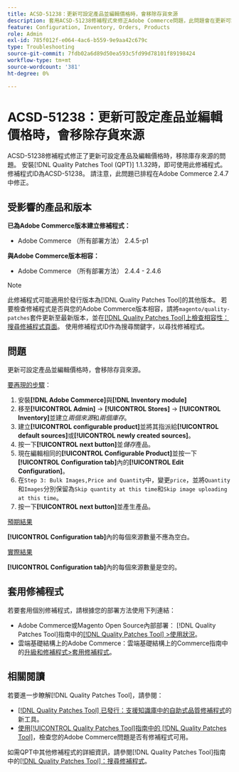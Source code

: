 ```yaml
---
title: ACSD-51238：更新可設定產品並編輯價格時，會移除存貨來源
description: 套用ACSD-51238修補程式來修正Adobe Commerce問題，此問題會在更新可設定產品並編輯價格時移除庫存來源。
feature: Configuration, Inventory, Orders, Products
role: Admin
exl-id: 785f012f-e064-4ac6-b559-9e9aa42c679c
type: Troubleshooting
source-git-commit: 7fdb02a6d89d50ea593c5fd99d78101f89198424
workflow-type: tm+mt
source-wordcount: '381'
ht-degree: 0%

---
```


# ACSD-51238：更新可設定產品並編輯價格時，會移除存貨來源

ACSD-51238修補程式修正了更新可設定產品及編輯價格時，移除庫存來源的問題。 安裝[!DNL Quality Patches Tool (QPT)] 1.1.32時，即可使用此修補程式。 修補程式ID為ACSD-51238。 請注意，此問題已排程在Adobe Commerce 2.4.7中修正。

## 受影響的產品和版本

**已為Adobe Commerce版本建立修補程式：**

* Adobe Commerce （所有部署方法） 2.4.5-p1

**與Adobe Commerce版本相容：**

* Adobe Commerce （所有部署方法） 2.4.4 - 2.4.6

>[!NOTE]
>
>此修補程式可能適用於發行版本為[!DNL Quality Patches Tool]的其他版本。 若要檢查修補程式是否與您的Adobe Commerce版本相容，請將`magento/quality-patches`套件更新至最新版本，並在[[!DNL Quality Patches Tool]上檢查相容性：搜尋修補程式頁面](<https://experienceleague.adobe.com/tools/commerce-quality-patches/index.html?lang=zh-Hant>)。 使用修補程式ID作為搜尋關鍵字，以尋找修補程式。

## 問題

更新可設定產品並編輯價格時，會移除存貨來源。

<u>要再現的步驟</u>：

1. 安裝&#x200B;**[!DNL Adobe Commerce]**&#x200B;與&#x200B;**[!DNL Inventory module]**
1. 移至&#x200B;**[!UICONTROL Admin]** -> **[!UICONTROL Stores]** -> **[!UICONTROL Inventory]**&#x200B;並建立&#x200B;*兩個來源*&#x200B;和&#x200B;*兩個庫存*。
1. 建立&#x200B;**[!UICONTROL configurable product]**&#x200B;並將其指派給&#x200B;**[!UICONTROL default sources]**&#x200B;或&#x200B;**[!UICONTROL newly created sources]**。
1. 按一下&#x200B;**[!UICONTROL next button]**&#x200B;並&#x200B;*儲存*&#x200B;產品。
1. 現在編輯相同的&#x200B;**[!UICONTROL Configurable Product]**&#x200B;並按一下&#x200B;**[!UICONTROL Configuration tab]**&#x200B;內的&#x200B;**[!UICONTROL Edit Configuration]**。
1. 在`Step 3: Bulk Images,Price and Quantity`中，變更`price`，並將`Quantity`和`Images`分別保留為`Skip quantity at this time`和`Skip image uploading at this time`。
1. 按一下&#x200B;**[!UICONTROL next button]**&#x200B;並產生產品。

<u>預期結果</u>

**[!UICONTROL Configuration tab]**&#x200B;內的每個來源數量不應為空白。

<u>實際結果</u>

**[!UICONTROL Configuration tab]**&#x200B;內的每個來源數量是空的。

## 套用修補程式

若要套用個別修補程式，請根據您的部署方法使用下列連結：

* Adobe Commerce或Magento Open Source內部部署： [!DNL Quality Patches Tool]指南中的[[!DNL Quality Patches Tool] >使用狀況](/help/tools/quality-patches-tool/usage.md)。
* 雲端基礎結構上的Adobe Commerce：雲端基礎結構上的Commerce指南中的[升級和修補程式>套用修補程式](https://experienceleague.adobe.com/docs/commerce-cloud-service/user-guide/develop/upgrade/apply-patches.html?lang=zh-Hant)。

## 相關閱讀

若要進一步瞭解[!DNL Quality Patches Tool]，請參閱：

* [[!DNL Quality Patches Tool] 已發行：支援知識庫中的自助式品質修補程式](https://experienceleague.adobe.com/zh-hant/docs/commerce-operations/tools/quality-patches-tool/quality-patches-tool-to-self-serve-quality-patches)的新工具。
* [使用[!UICONTROL Quality Patches Tool]指南中的 [!DNL Quality Patches Tool]](/help/tools/quality-patches-tool/patches-available-in-qpt/check-patch-for-magento-issue-with-magento-quality-patches.md)，檢查您的Adobe Commerce問題是否有修補程式可用。


如需QPT中其他修補程式的詳細資訊，請參閱[!DNL Quality Patches Tool]指南中的[[!DNL Quality Patches Tool]：搜尋修補程式](<https://experienceleague.adobe.com/tools/commerce-quality-patches/index.html?lang=zh-Hant>)。
